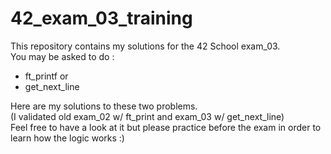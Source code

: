 # 42_exam_03_training

This repository contains my solutions for the 42 School exam_03.  
You may be asked to do :   
- ft_printf
or  
- get_next_line  
 
Here are my solutions to these two problems.   
(I validated old exam_02 w/ ft_print and exam_03 w/ get_next_line)  
Feel free to have a look at it but please practice before the exam in order to learn how the logic works :)
